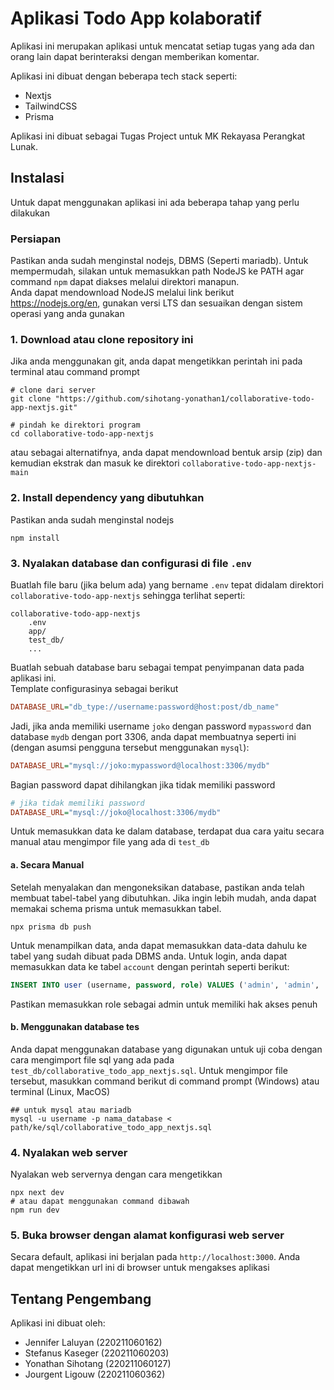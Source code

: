 # Aplikasi Todo App kolaboratif

Aplikasi ini merupakan aplikasi untuk mencatat setiap tugas yang ada dan orang lain dapat berinteraksi dengan memberikan komentar.

Aplikasi ini dibuat dengan beberapa tech stack seperti:
- Nextjs
- TailwindCSS
- Prisma

Aplikasi ini dibuat sebagai Tugas Project untuk MK Rekayasa Perangkat Lunak.

## Instalasi
Untuk dapat menggunakan aplikasi ini ada beberapa tahap yang perlu dilakukan

### Persiapan
Pastikan anda sudah menginstal nodejs, DBMS (Seperti mariadb). Untuk mempermudah, silakan untuk memasukkan path NodeJS ke PATH agar command `npm` dapat diakses melalui direktori manapun.  
Anda dapat mendownload NodeJS melalui link berikut https://nodejs.org/en, gunakan versi LTS dan sesuaikan dengan sistem operasi yang anda gunakan

### 1. Download atau clone repository ini  
Jika anda menggunakan git, anda dapat mengetikkan perintah ini pada terminal atau command prompt
```shell
# clone dari server
git clone "https://github.com/sihotang-yonathan1/collaborative-todo-app-nextjs.git"

# pindah ke direktori program
cd collaborative-todo-app-nextjs
```

atau sebagai alternatifnya, anda dapat mendownload bentuk arsip (zip) dan kemudian ekstrak dan masuk ke direktori `collaborative-todo-app-nextjs-main`

### 2. Install dependency yang dibutuhkan
Pastikan anda sudah menginstal nodejs
```shell
npm install
```
### 3. Nyalakan database dan configurasi di file `.env` 
Buatlah file baru (jika belum ada) yang bername `.env` tepat didalam direktori `collaborative-todo-app-nextjs` sehingga terlihat seperti:
```tree
collaborative-todo-app-nextjs
    .env
    app/
    test_db/
    ...
```
Buatlah sebuah database baru sebagai tempat penyimpanan data pada aplikasi ini.  
Template configurasinya sebagai berikut
```ini
DATABASE_URL="db_type://username:password@host:post/db_name"
``` 
Jadi, jika anda memiliki username `joko` dengan password `mypassword` dan database `mydb` dengan port 3306, anda dapat membuatnya seperti ini (dengan asumsi pengguna tersebut menggunakan `mysql`):
```ini
DATABASE_URL="mysql://joko:mypassword@localhost:3306/mydb"
``` 
Bagian password dapat dihilangkan jika tidak memiliki password
```ini
# jika tidak memiliki password
DATABASE_URL="mysql://joko@localhost:3306/mydb"
```

Untuk memasukkan data ke dalam database, terdapat dua cara yaitu secara manual atau mengimpor file yang ada di `test_db`

#### a. Secara Manual
Setelah menyalakan dan mengoneksikan database, pastikan anda telah membuat tabel-tabel yang dibutuhkan. Jika ingin lebih mudah, anda dapat memakai schema prisma untuk memasukkan tabel.

```
npx prisma db push
```

Untuk menampilkan data, anda dapat memasukkan data-data dahulu ke tabel yang sudah dibuat pada DBMS anda. Untuk login, anda dapat memasukkan data ke tabel `account` dengan perintah seperti berikut:
```sql
INSERT INTO user (username, password, role) VALUES ('admin', 'admin', 'admin')
```
Pastikan memasukkan role sebagai admin untuk memiliki hak akses penuh

#### b. Menggunakan database tes
Anda dapat menggunakan database yang digunakan untuk uji coba dengan cara mengimport file sql yang ada pada `test_db/collaborative_todo_app_nextjs.sql`.
Untuk mengimpor file tersebut, masukkan command berikut di command prompt (Windows) atau terminal (Linux, MacOS)
```shell
## untuk mysql atau mariadb
mysql -u username -p nama_database < path/ke/sql/collaborative_todo_app_nextjs.sql
```

### 4. Nyalakan web server
Nyalakan web servernya dengan cara mengetikkan
```shell
npx next dev
# atau dapat menggunakan command dibawah
npm run dev
```

### 5. Buka browser dengan alamat konfigurasi web server
Secara default, aplikasi ini berjalan pada `http://localhost:3000`. Anda dapat mengetikkan url ini di browser untuk mengakses aplikasi

## Tentang Pengembang
Aplikasi ini dibuat oleh:
- Jennifer Laluyan (220211060162)
- Stefanus Kaseger (220211060203)
- Yonathan Sihotang (220211060127)
- Jourgent Ligouw (220211060362)
